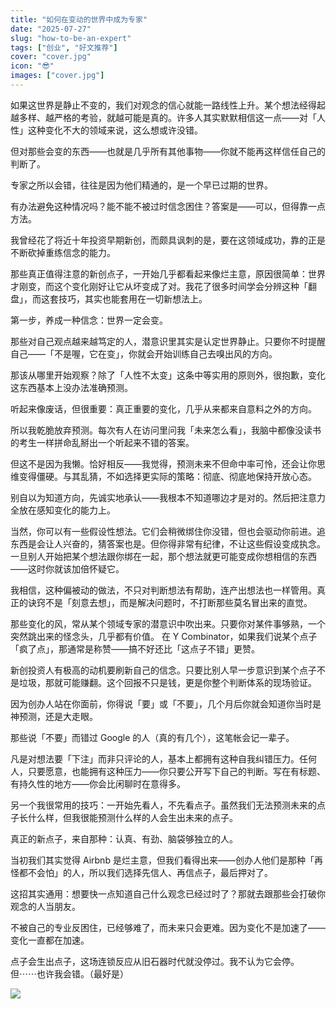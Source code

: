 ```yaml
---
title: "如何在变动的世界中成为专家"
date: "2025-07-27"
slug: "how-to-be-an-expert"
tags: ["创业", "好文推荐"]
cover: "cover.jpg"
icon: "😎"
images: ["cover.jpg"]
---
```

如果这世界是静止不变的，我们对观念的信心就能一路线性上升。某个想法经得起越多样、越严格的考验，就越可能是真的。许多人其实默默相信这一点——对「人性」这种变化不大的领域来说，这么想或许没错。



但对那些会变的东西——也就是几乎所有其他事物——你就不能再这样信任自己的判断了。



专家之所以会错，往往是因为他们精通的，是一个早已过期的世界。



有办法避免这种情况吗？能不能不被过时信念困住？答案是——可以，但得靠一点方法。



我曾经花了将近十年投资早期新创，而颇具讽刺的是，要在这领域成功，靠的正是不断砍掉重练信念的能力。



那些真正值得注意的新创点子，一开始几乎都看起来像烂主意，原因很简单：世界才刚变，而这个变化刚好让它从坏变成了对。我花了很多时间学会分辨这种「翻盘」，而这套技巧，其实也能套用在一切新想法上。



第一步，养成一种信念：世界一定会变。



那些对自己观点越来越笃定的人，潜意识里其实是认定世界静止。只要你不时提醒自己——「不是喔，它在变」，你就会开始训练自己去嗅出风的方向。



那该从哪里开始观察？除了「人性不太变」这条中等实用的原则外，很抱歉，变化这东西基本上没办法准确预测。



听起来像废话，但很重要：真正重要的变化，几乎从来都来自意料之外的方向。



所以我乾脆放弃预测。每次有人在访问里问我「未来怎么看」，我脑中都像没读书的考生一样拼命乱掰出一个听起来不错的答案。



但这不是因为我懒。恰好相反——我觉得，预测未来不但命中率可怜，还会让你思维变得僵硬。与其乱猜，不如选择更实际的策略：彻底、彻底地保持开放心态。



别自以为知道方向，先诚实地承认——我根本不知道哪边才是对的。然后把注意力全放在感知变化的能力上。



当然，你可以有一些假设性想法。它们会稍微绑住你没错，但也会驱动你前进。追东西是会让人兴奋的，猜答案也是。但你得非常有纪律，不让这些假设变成执念。
一旦别人开始把某个想法跟你绑在一起，那个想法就更可能变成你想相信的东西——这时你就该加倍怀疑它。



我相信，这种偏被动的做法，不只对判断想法有帮助，连产出想法也一样管用。真正的诀窍不是「刻意去想」，而是解决问题时，不打断那些莫名冒出来的直觉。



那些变化的风，常从某个领域专家的潜意识中吹出来。只要你对某件事够熟，一个突然跳出来的怪念头，几乎都有价值。
在 Y Combinator，如果我们说某个点子「疯了点」，那通常是称赞——搞不好还比「这点子不错」更赞。



新创投资人有极高的动机要刷新自己的信念。只要比别人早一步意识到某个点子不是垃圾，那就可能赚翻。这个回报不只是钱，更是你整个判断体系的现场验证。



因为创办人站在你面前，你得说「要」或「不要」，几个月后你就会知道你当时是神预测，还是大走眼。



那些说「不要」而错过 Google 的人（真的有几个），这笔帐会记一辈子。



凡是对想法要「下注」而非只评论的人，基本上都拥有这种自我纠错压力。任何人，只要愿意，也能拥有这种压力——你只要公开写下自己的判断。写在有标题、有持久性的地方——你会比闲聊时在意得多。



另一个我很常用的技巧：一开始先看人，不先看点子。虽然我们无法预测未来的点子长什么样，但我很能预测什么样的人会生出未来的点子。



真正的新点子，来自那种：认真、有劲、脑袋够独立的人。



当初我们其实觉得 Airbnb 是烂主意，但我们看得出来——创办人他们是那种「再怪都不会怕」的人，所以我们选择先信人、再信点子，最后押对了。



这招其实通用：想要快一点知道自己什么观念已经过时了？那就去跟那些会打破你观念的人当朋友。



不被自己的专业反困住，已经够难了，而未来只会更难。因为变化不是加速了——变化一直都在加速。



点子会生出点子，这场连锁反应从旧石器时代就没停过。我不认为它会停。
但⋯⋯也许我会错。（最好是）




![](https://prod-files-secure.s3.us-west-2.amazonaws.com/112d0858-5090-4d34-a606-b75eb8d65fd2/46476355-9cf3-4e99-9b7a-3531bc426380/1000202064.png?X-Amz-Algorithm=AWS4-HMAC-SHA256&X-Amz-Content-Sha256=UNSIGNED-PAYLOAD&X-Amz-Credential=ASIAZI2LB466UXHM4V5U%2F20251014%2Fus-west-2%2Fs3%2Faws4_request&X-Amz-Date=20251014T182001Z&X-Amz-Expires=3600&X-Amz-Security-Token=IQoJb3JpZ2luX2VjELr%2F%2F%2F%2F%2F%2F%2F%2F%2F%2FwEaCXVzLXdlc3QtMiJGMEQCIGCzNBV4XBPHyBAQlEBmx1KcveZtwUBSQHADnnwS%2BrBbAiA9U2%2B17uaem3Gva0%2BqsTIU0d1dDeBq7Buo4PrUPofEUir%2FAwhjEAAaDDYzNzQyMzE4MzgwNSIMVNDViAQH9kArLMa7KtwD%2FHo%2BCuEfhn2uIt8DBsXPMEISTt1Ke7RdyY1FmKFZXw8sHegbyKd%2BQFMb2dc5GyKa0fSbu%2BD%2Fjgz%2FqrAV8PLviYjxoVobBP9lkHN%2Bwl65nYzTymQJnNiNHANIMqGk54pm4HtTA8XiLAqdei6iVDomKTH1jEiYK9xqw4OXF5%2FValf6FXC1KLqTGOIJYkrVJkDkJ5imAYSgyB6i9bUzt%2Fw1BcMDWzz2N6UifjgTGvJjiTNcQCLbu8XP6rmoExIIGgSVx81Z0c2gylw2ZVi0m7J6qJzUVxRq2sc7XfpraAQ7kwOTD4xbS%2F%2BVKX0zPJXYQFqqt33g%2FZKywsjBXYVYS0QKdMRXl5%2B4QQ%2FzPM23i%2F0qlHeWuTvbiwXMaYvI98UTZfth5pMsBXknSHurNo6Oh8li0WSjgD%2BGhUJUrbLJTiV9GfXfEq0uO1UBygTEbaxZa2KzAL%2B2vYsH%2FqV1rw3BN4qoJtRPKVPTkVp%2Fg5yS4hIKHHyvEiY%2FVaU5gVup5rCfTACrsIwwIAJY%2F6DgYXRlCqQm0YEgctu8EUHHm9Tc%2FjEpbWS4dTID9NMyY8pAV%2Bc%2BTHE5TQqn4sdbdTL5O%2B5U1qOIvuoDDDZ06wCCWAxxOOsd1ks%2FTZjlWIq5bsPFjQ0wo5i6xwY6pgFRKGdbBSHNKQvopYjH09q7l%2FBX3nN3XSPO%2BD1DICk6F53lA57V3b7UCevu64sbxCZRH9hWmW4a2Y4nZXb17M2MwbSmQz8B8C%2Fa2RY%2BwiZzi5PnAGnEJCBBRv3m7a431LC7CednQ1yHd7GnmxEz2AhQmIZFNiU7qfR1hSTCG8YB1BRVh8F3z0qVZ88sstU9kWfvI%2BDqTuMjrnRjNQTYMSr32jt7y7R%2F&X-Amz-Signature=2f5aae05b2c3423c270a3ce91a57ecc8fea928951668428b83f5824d1a85aa92&X-Amz-SignedHeaders=host&x-amz-checksum-mode=ENABLED&x-id=GetObject)

